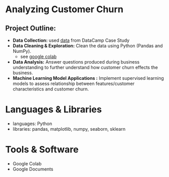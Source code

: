 # Analyzing Customer Churn

## Project Outline:
* **Data Collection:** used [data](https://assets.datacamp.com/production/repositories/5993/datasets/00187c4ac7192534646c5b71b260f0de880c6954/Case%20Study%20Analyzing%20Customer%20Churn%20in%20Power%20BI%20-%20Exercises%20and%20Datasets.pdf)
 from DataCamp Case Study
* **Data Cleaning & Exploration:** Clean the data using Python (Pandas and NumPy).
  * see [google colab](https://github.com/ELBrown11/Analyzing-Customer-Churn-using-Machine-Learning/blob/main/CustomerChurn.ipynb)   
* **Data Analysis:** Answer questions produced during business understanding to further understand how customer churn effects the business.
* **Machine Learning Model Applications :** Implement supervised learning models to assess relationship between features/customer characteristics and customer churn.

# Languages & Libraries
* languages: Python
* libraries: pandas, matplotlib, numpy, seaborn, sklearn

# Tools & Software
* Google Colab
* Google Documents
